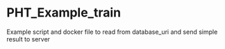 # PHT_Example_train

Example script and docker file to read from database_uri and send simple result to server